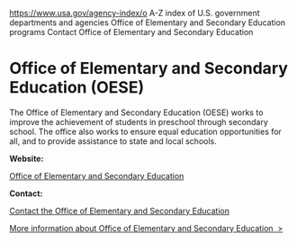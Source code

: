 

https://www.usa.gov/agency-index/o
A-Z index of U.S. government departments and agencies
Office of Elementary and Secondary Education programs
Contact Office of Elementary and Secondary Education

# Office of Elementary and Secondary Education (OESE)

The Office of Elementary and Secondary Education (OESE) works to improve the achievement of students in preschool through secondary school. The office also works to ensure equal education opportunities for all, and to provide assistance to state and local schools.

**Website:**

[Office of Elementary and Secondary Education](https://oese.ed.gov/)

**Contact:**

[Contact the Office of Elementary and Secondary Education](https://oese.ed.gov/contact-us/)

[More information about Office of Elementary and Secondary Education  >](https://www.usa.gov/agencies/office-of-elementary-and-secondary-education)
